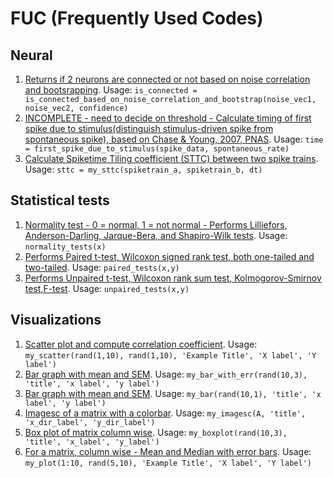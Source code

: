 # FUC (Frequently Used Codes)

## Neural
1. [Returns if 2 neurons are connected or not based on noise correlation and bootsrapping](https://github.com/rakaar/fuc/blob/master/./neural/is_connected_based_on_noise_corr_and_bootstrap.m). Usage: `is_connected = is_connected_based_on_noise_correlation_and_bootstrap(noise_vec1, noise_vec2, confidence)`
2. [INCOMPLETE - need to decide on threshold - Calculate timing of first spike due to stimulus(distinguish stimulus-driven spike from spontaneous spike), based on Chase & Young, 2007, PNAS](https://github.com/rakaar/fuc/blob/master/./neural/first_spike_due_to_stimulus.m). Usage: `time = first_spike_due_to_stimulus(spike_data, spontaneous_rate)`
3. [Calculate Spiketime Tiling coefficient (STTC) between two spike trains](https://github.com/rakaar/fuc/blob/master/./neural/my_sttc.m). Usage: `sttc = my_sttc(spiketrain_a, spiketrain_b, dt)`

## Statistical tests
1. [Normality test - 0 = normal, 1 = not normal - Performs Lilliefors, Anderson-Darling, Jarque-Bera, and Shapiro-Wilk tests](https://github.com/rakaar/fuc/blob/master/./statistical_tests/normality_tests.m). Usage: `normality_tests(x)`
2. [Performs Paired t-test, Wilcoxon signed rank test, both one-tailed and two-tailed](https://github.com/rakaar/fuc/blob/master/./statistical_tests/paired_tests.m). Usage: `paired_tests(x,y)`
3. [Performs Unpaired t-test, Wilcoxon rank sum test, Kolmogorov-Smirnov test,F-test](https://github.com/rakaar/fuc/blob/master/./statistical_tests/unpaired_tests.m). Usage: `unpaired_tests(x,y)`

## Visualizations
1. [Scatter plot and compute correlation coefficient](https://github.com/rakaar/fuc/blob/master/./visualizations/my_scatter.m). Usage: `my_scatter(rand(1,10), rand(1,10), 'Example Title', 'X label', 'Y label')`
2. [Bar graph with mean and SEM](https://github.com/rakaar/fuc/blob/master/./visualizations/my_bar_with_err.m). Usage: `my_bar_with_err(rand(10,3), 'title', 'x label', 'y label')`
3. [Bar graph with mean and SEM](https://github.com/rakaar/fuc/blob/master/./visualizations/my_bar.m). Usage: `my_bar(rand(10,1), 'title', 'x label', 'y label')`
4. [Imagesc of a matrix with a colorbar](https://github.com/rakaar/fuc/blob/master/./visualizations/my_imagesc.m). Usage: `my_imagesc(A, 'title', 'x_dir_label', 'y_dir_label')`
5. [Box plot of matrix column wise](https://github.com/rakaar/fuc/blob/master/./visualizations/my_boxplot.m). Usage: `my_boxplot(rand(10,3), 'title', 'x_label', 'y_label')`
6. [For a matrix, column wise - Mean and Median with error bars](https://github.com/rakaar/fuc/blob/master/./visualizations/my_plot.m). Usage: `my_plot(1:10, rand(5,10), 'Example Title', 'X label', 'Y label')`
